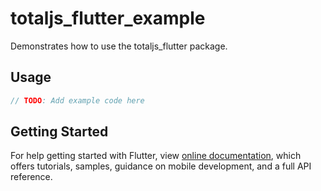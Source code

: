 # totaljs_flutter_example

Demonstrates how to use the totaljs_flutter package.

## Usage

```dart
// TODO: Add example code here
```

## Getting Started

For help getting started with Flutter, view
[online documentation](https://flutter.dev/docs), which offers tutorials,
samples, guidance on mobile development, and a full API reference.
